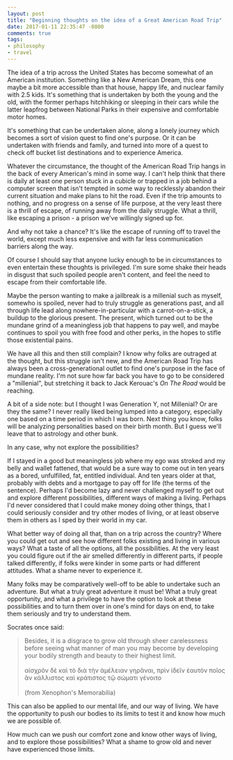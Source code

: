 ```yaml
---
layout: post
title: "Beginning thoughts on the idea of a Great American Road Trip"
date: 2017-01-11 22:35:47 -0800
comments: true
tags:
- philosophy
- travel
---
```


The idea of a trip across the United States has become somewhat of an American institution.  Something like a New American Dream, this one maybe a bit more accessible than that house, happy life, and nuclear family with 2.5 kids.  It's something that is undertaken by both the young and the old, with the former perhaps hitchhiking or sleeping in their cars while the latter leapfrog between National Parks in their expensive and comfortable motor homes.

It's something that can be undertaken alone, along a lonely journey which becomes a sort of vision quest to find one's purpose.  Or it can be undertaken with friends and family, and turned into more of a quest to check off bucket list destinations and to experience America.

Whatever the circumstance, the thought of the American Road Trip hangs in the back of every American's mind in some way.  I can't help think that there is daily at least one person stuck in a cubicle or trapped in a job behind a computer screen that isn't tempted in some way to recklessly abandon their current situation and make plans to hit the road.  Even if the trip amounts to nothing, and no progress on a sense of life purpose, at the very least there is a thrill of escape, of running away from the daily struggle.  What a thrill, like escaping a prison - a prison we've willingly signed up for.

And why not take a chance?  It's like the escape of running off to travel the world, except much less expensive and with far less communication barriers along the way.

Of course I should say that anyone lucky enough to be in circumstances to even entertain these thoughts is privileged.  I'm sure some shake their heads in disgust that such spoiled people aren't content, and feel the need to escape from their comfortable life.

Maybe the person wanting to make a jailbreak is a millenial such as myself, somewho is spoiled, never had to truly struggle as generations past, and all through life lead along nowhere-in-particular with a carrot-on-a-stick, a buildup to the glorious present.  The present, which turned out to be the mundane grind of a meaningless job that happens to pay well, and maybe continues to spoil you with free food and other perks, in the hopes to stifle those existential pains.

We have all this and then still complain?  I know why folks are outraged at the thought, but this struggle isn't new, and the American Road Trip has always been a cross-generational outlet to find one's purpose in the face of mundane reality.  I'm not sure how far back you have to go to be considered a "millenial", but stretching it back to Jack Kerouac's *On The Road* would be reaching.

A bit of a side note: but I thought I was Generation Y, not Millenial?  Or are they the same?  I never really liked being lumped into a category, especially one based on a time period in which I was born.  Next thing you know, folks will be analyzing personalities based on their birth month.  But I guess we'll leave that to astrology and other bunk.

In any case, why not explore the possibilities?

If I stayed in a good but meaningless job where my ego was stroked and my belly and wallet fattened, that would be a sure way to come out in ten years as a bored, unfulfilled, fat, entitled individual.  And ten years older at that, probably with debts and a mortgage to pay off for life (the terms of the sentence).  Perhaps I'd become lazy and never challenged myself to get out and explore different possibilities, different ways of making a living.  Perhaps I'd never considered that I could make money doing other things, that I could seriously consider and try other modes of living, or at least observe them in others as I sped by their world in my car.

What better way of doing all that, than on a trip across the country?  Where you could get out and see how different folks existing and living in various ways?  What a taste of all the options, all the possibilities.  At the very least you could figure out if the air smelled differently in different parts, if people talked differently, if folks were kinder in some parts or had different attitudes.  What a shame never to experience it.

Many folks may be comparatively well-off to be able to undertake such an adventure.  But what a truly great adventure it must be!  What a truly great opportunity, and what a privilege to have the option to look at these possibilities and to turn them over in one's mind for days on end, to take them seriously and try to understand them.

Socrates once said:

<blockquote>
Besides, it is a disgrace to grow old through sheer carelessness before seeing what manner of man you may become by developing your bodily strength and beauty to their highest limit.
<br><br>
αἰσχρὸν δὲ καὶ τὸ διὰ τὴν ἀμέλειαν γηρᾶναι, πρὶν ἰδεῖν ἑαυτὸν ποῖος ἂν κάλλιστος καὶ κράτιστος τῷ σώματι γένοιτο
<br><br>
(from Xenophon's Memorabilia)
</blockquote>

This can also be applied to our mental life, and our way of living.  We have the opportunity to push our bodies to its limits to test it and know how much we are possible of.

How much can we push our comfort zone and know other ways of living, and to explore those possibilities?  What a shame to grow old and never have experienced those limits.